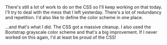 There's still a lot of work to do on the CSS so I'll keep working on that today.
I'll try to deal with the mess that I left yesterday. There's a lot of
redundancy and repetition. I'd also like to define the color scheme in one
place.

...and that's what I did. The CSS got a massive cleanup. I also used the
Bootstrap grayscale color scheme and that's a big improvement. If I never worked
on this again, I'd at least be proud of the CSS!
